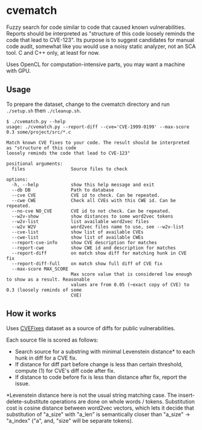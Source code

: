 # cvematch
Fuzzy search for code similar to code that caused known vulnerabilities.
Reports should be interpreted as "structure of this code loosely reminds the code that lead to CVE-123".
Its purpose is to suggest candidates for manual code audit, somewhat like you would use a noisy static analyzer, not an SCA tool.
C and C++ only, at least for now.

Uses OpenCL for computation-intensive parts, you may want a machine with GPU.

## Usage

To prepare the dataset, change to the cvematch directory and run `./setup.sh` then `./cleanup.sh`.

```
$ ./cvematch.py --help
usage: ./cvematch.py --report-diff --cve='CVE-1999-0199' --max-score 0.3 some/project/src/*.c

Match known CVE fixes to your code. The result should be interpreted as "structure of this code
loosely reminds the code that lead to CVE-123"

positional arguments:
  files                 Source files to check

options:
  -h, --help            show this help message and exit
  --db DB               Path to database
  --cve CVE             CVE id to check. Can be repeated.
  --cwe CWE             Check all CVEs with this CWE id. Can be repeated.
  --no-cve NO_CVE       CVE id to not check. Can be repeated.
  --w2v-show            show distances to some word2vec tokens
  --w2v-list            list available word2vec files
  --w2v W2V             word2vec files name to use, see --w2v-list
  --cve-list            show list of available CVEs
  --cwe-list            show list of available CWEs
  --report-cve-info     show CVE description for matches
  --report-cwe          show CWE id and description for matches
  --report-diff         on match show diff for matching hunk in CVE fix
  --report-diff-full    on match show full diff of CVE fix
  --max-score MAX_SCORE
                        Max score value that is considered low enough to show as a result. Reasonable
                        values are from 0.05 (~exact copy of CVE) to 0.3 (loosely reminds of some
                        CVE)
```

## How it works

Uses [CVEFixes](https://zenodo.org/records/7029359) dataset as a source of diffs for public vulnerabilities.

Each source file is scored as follows:
- Search source for a substring with minimal Levenstein distance* to each hunk in diff for a CVE fix.
- If distance for diff part before change is less than certain threshold, compute (1) for CVE's diff code after fix.
- If distance to code before fix is less than distance after fix, report the issue.

*Levenstein distance here is not the usual string matching case.
The insert-delete-substitute operations are done on whole words / tokens.
Substitution cost is cosine distance between word2vec vectors, which lets it decide that substitution of "a_size" with "a_len" is semantically closer than "a_size" -> "a_index" ("a", and, "size" will be separate tokens).

